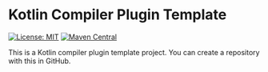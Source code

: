 # Kotlin Compiler Plugin Template

[![License: MIT](https://img.shields.io/badge/License-MIT-yellow.svg)](LICENSE) [![Maven Central](https://maven-badges.herokuapp.com/maven-central/com.bennyhuo.kotlin/compiler-plugin-template/badge.svg)](https://maven-badges.herokuapp.com/maven-central/com.bennyhuo.kotlin/compiler-plugin-template)

This is a Kotlin compiler plugin template project. You can create a repository with this in GitHub.

